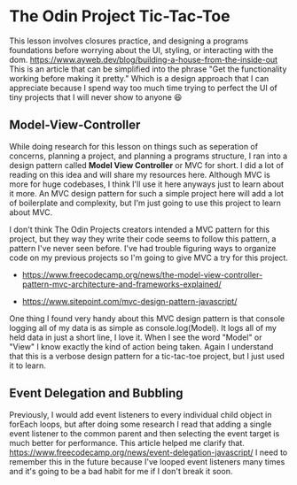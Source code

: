 # The Odin Project Tic-Tac-Toe

This lesson involves closures practice, and designing a programs foundations before worrying about the UI, styling, or interacting with the dom. https://www.ayweb.dev/blog/building-a-house-from-the-inside-out This is an article that can be simplified into the phrase "Get the functionality working before making it pretty." Which is a design approach that I can appreciate because I spend way too much time trying to perfect the UI of tiny projects that I will never show to anyone 😆

## Model-View-Controller

While doing research for this lesson on things such as seperation of concerns, planning a project, and planning a programs structure, I ran into a design pattern called **Model View Controller** or MVC for short. I did a lot of reading on this idea and will share my resources here. Although MVC is more for huge codebases, I think I'll use it here anyways just to learn about it more. An MVC design pattern for such a simple project here will add a lot of boilerplate and complexity, but I'm just going to use this project to learn about MVC.

I don't think The Odin Projects creators intended a MVC pattern for this project, but they way they write their code seems to follow this pattern, a pattern I've never seen before. I've had trouble figuring ways to organize code on my previous projects so I'm going to give MVC a try for this project.

- https://www.freecodecamp.org/news/the-model-view-controller-pattern-mvc-architecture-and-frameworks-explained/

- https://www.sitepoint.com/mvc-design-pattern-javascript/

One thing I found very handy about this MVC design pattern is that console logging all of my data is as simple as console.log(Model). It logs all of my held data in just a short line, I love it. When I see the word "Model" or "View" I know exactly the kind of action being taken. Again I understand that this is a verbose design pattern for a tic-tac-toe project, but I just used it to learn.

## Event Delegation and Bubbling

Previously, I would add event listeners to every individual child object in forEach loops, but after doing some research I read that adding a single event listener to the common parent and then selecting the event target is much better for performance. This article helped me clarify that. https://www.freecodecamp.org/news/event-delegation-javascript/ I need to remember this in the future because I've looped event listeners many times and it's going to be a bad habit for me if I don't break it soon.
